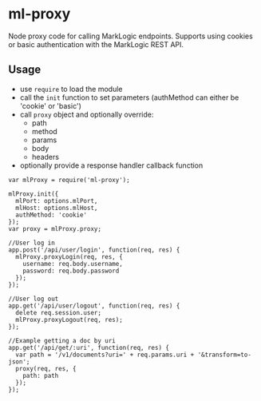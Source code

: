 # ml-proxy
Node proxy code for calling MarkLogic endpoints. Supports using cookies or basic authentication with the MarkLogic REST API.

## Usage
- use `require` to load the module
- call the `init` function to set parameters (authMethod can either be 'cookie' or 'basic')
- call `proxy` object and optionally override:
    - path
    - method
    - params
    - body
    - headers
- optionally provide a response handler callback function
```
var mlProxy = require('ml-proxy');

mlProxy.init({
  mlPort: options.mlPort,
  mlHost: options.mlHost,
  authMethod: 'cookie'
});
var proxy = mlProxy.proxy;

//User log in
app.post('/api/user/login', function(req, res) {
  mlProxy.proxyLogin(req, res, {
    username: req.body.username,
    password: req.body.password
  });
});

//User log out
app.get('/api/user/logout', function(req, res) {
  delete req.session.user;
  mlProxy.proxyLogout(req, res);
});

//Example getting a doc by uri
app.get('/api/get/:uri', function(req, res) {
  var path = '/v1/documents?uri=' + req.params.uri + '&transform=to-json';
  proxy(req, res, {
    path: path
  });
});
